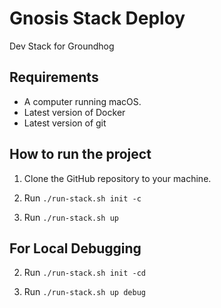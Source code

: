 # Gnosis Stack Deploy

Dev Stack for Groundhog

## Requirements

* A computer running macOS.
* Latest version of Docker
* Latest version of git

## How to run the project

1. Clone the GitHub repository to your machine.

2. Run `./run-stack.sh init -c`

3. Run `./run-stack.sh up`

## For Local Debugging

2. Run `./run-stack.sh init -cd`

3. Run `./run-stack.sh up debug`
